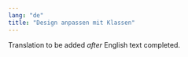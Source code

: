 ```yaml
---
lang: "de"
title: "Design anpassen mit Klassen"
---
```

Translation to be added _after_ English text completed.
